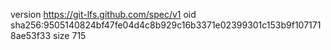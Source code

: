 version https://git-lfs.github.com/spec/v1
oid sha256:9505140824bf47fe04d4c8b929c16b3371e02399301c153b9f1071718ae53f33
size 715
